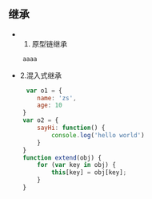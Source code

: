 ## 继承
* 1. 原型链继承

```js
    aaaa
```

* 2.混入式继承

```js
     var o1 = {
        name: 'zs',
        age: 10
    }   
    var o2 = {
        sayHi: function() {
            console.log('hello world')
        }
    }
    function extend(obj) {
        for (var key in obj) {
            this[key] = obj[key];
        }
    }
```

